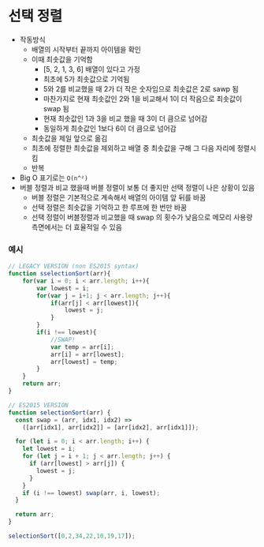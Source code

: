 # 선택 정렬
- 작동방식
    - 배열의 시작부터 끝까지 아이템을 확인
    - 이때 최솟값을 기억함
        - [5, 2, 1, 3, 6] 배열이 있다고 가정
        - 최초에 5가 최솟값으로 기억됨
        - 5와 2를 비교했을 때 2가 더 작은 숫자임으로 최솟값은 2로 sawp 됨
        - 마찬가지로 현재 최솟값인 2와 1을 비교해서 1이 더 작음으로 최솟값이 swap 됨
        - 현재 최솟값인 1과 3을 비교 했을 때 3이 더 큼으로 넘어감
        - 동일하게 최솟값인 1보다 6이 더 큼으로 넘어감
    - 최솟값을 제일 앞으로 옮김
    - 최초에 정렬한 최솟값을 제외하고 배열 중 최솟값을 구해 그 다음 자리에 정렬시킴
    - 반복
- Big O 표기로는 `O(n^²)`
- 버블 정렬과 비교 했을때 버블 정렬이 보통 더 좋지만 선택 정렬이 나은 상황이 있음
    - 버블 정렬은 기본적으로 계속해서 배열의 아이템 앞 뒤를 바꿈
    - 선택 정렬은 최솟값을 기억하고 한 루프에 한 번만 바꿈
    - 선택 정렬이 버블정렬과 비교했을 때 swap 의 횟수가 낮음으로 메모리 사용량 측면에서는 더 효율적일 수 있음

### 예시

```jsx
// LEGACY VERSION (non ES2015 syntax)
function sselectionSort(arr){
    for(var i = 0; i < arr.length; i++){
        var lowest = i;
        for(var j = i+1; j < arr.length; j++){
            if(arr[j] < arr[lowest]){
                lowest = j;
            }
        }
        if(i !== lowest){
            //SWAP!
            var temp = arr[i];
            arr[i] = arr[lowest];
            arr[lowest] = temp;
        }
    }
    return arr;
}

// ES2015 VERSION
function selectionSort(arr) {
  const swap = (arr, idx1, idx2) =>
    ([arr[idx1], arr[idx2]] = [arr[idx2], arr[idx1]]);

  for (let i = 0; i < arr.length; i++) {
    let lowest = i;
    for (let j = i + 1; j < arr.length; j++) {
      if (arr[lowest] > arr[j]) {
        lowest = j;
      }
    }
    if (i !== lowest) swap(arr, i, lowest);
  }

  return arr;
}

selectionSort([0,2,34,22,10,19,17]);
```

